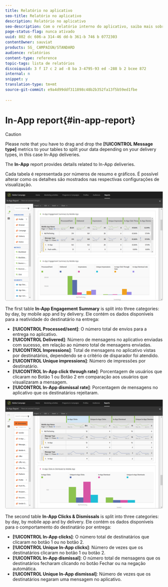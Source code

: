```yaml
---
title: Relatório no aplicativo
seo-title: Relatório no aplicativo
description: Relatório no aplicativo
seo-description: Com o relatório interno do aplicativo, saiba mais sobre o sucesso das mensagens no aplicativo.
page-status-flag: nunca ativado
uuid: 802 dc 606-a 314-46 dd-b 361-b 746 b 0772303
contentOwner: sauviat
products: SG_ CAMPAIGN/STANDARD
audience: relatórios
content-type: reference
topic-tags: lista de relatórios
discoiquuid: 3 f 17 c 2 ad -8 ba 3-4795-93 ed -288 b 2 bcee 872
internal: n
snippet: y
translation-type: tm+mt
source-git-commit: e9a4d99ddf311898c48b2b352fa13f5b59ed1fbe

---
```



# In-App report{#in-app-report}

>[!CAUTION]
>
>Please note that you have to drag and drop the **[!UICONTROL Message type]** metrics to your tables to split your data depending on your delivery types, in this case In-App deliveries.

The **In-App** report provides details related to In-App deliveries.

Cada tabela é representada por números de resumo e gráficos. É possível alterar como os detalhes são mostrados nas respectivas configurações de visualização.

![](assets/inapp_report.png)

The first table **In-App Engagement Summary** is split into three categories: by day, by mobile app and by delivery. Ele contém os dados disponíveis para a reatividade do destinatário na entrega:

* **[!UICONTROL Processed/sent]**: O número total de envios para a entrega no aplicativo.
* **[!UICONTROL Delivered]**: Número de mensagens no aplicativo enviadas com sucesso, em relação ao número total de mensagens enviadas.
* **[!UICONTROL Impressions]**: Total de mensagens no aplicativo vistas por destinatários, dependendo se o critério de disparador foi atendido.
* **[!UICONTROL Unique impressions]**: Número de impressões por destinatário.
* **[!UICONTROL In-App click through rate]**: Porcentagem de usuários que clicaram no Botão 1 ou Botão 2 em comparação aos usuários que visualizaram a mensagem.
* **[!UICONTROL In-App dismissal rate]**: Porcentagem de mensagens no aplicativo que os destinatários rejeitaram.

![](assets/inapp_report_1.png)

The second table **In-App Clicks &amp; Dismissals** is split into three categories: by day, by mobile app and by delivery. Ele contém os dados disponíveis para o comportamento do destinatário por entrega:

* **[!UICONTROL In-App clicks]**: O número total de destinatários que clicaram no botão 1 ou no botão 2.
* **[!UICONTROL Unique In-App clicks]**: Número de vezes que os destinatários clicaram no botão 1 ou botão 2.
* **[!UICONTROL In-App dismissal]**: O número total de mensagens que os destinatários fecharam clicando no botão Fechar ou na negação automática.
* **[!UICONTROL Unique In-App dismissal]**: Número de vezes que os destinatários negaram uma mensagem no aplicativo.

